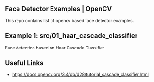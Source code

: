 ## Face Detector Examples | OpenCV

  This repo contains list of opencv based face detector examples.

## Example 1: src/01_haar_cascade_classifier

   Face detection based on Haar Cascade Classifier.


## Useful Links

  - https://docs.opencv.org/3.4/db/d28/tutorial_cascade_classifier.html
 

